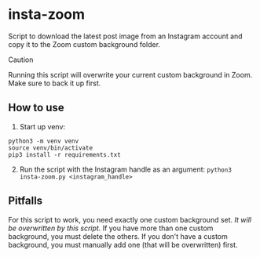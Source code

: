 # insta-zoom
Script to download the latest post image from an Instagram account and copy it to the Zoom custom background folder.

> [!CAUTION]
> Running this script will overwrite your current custom background in Zoom. Make sure to back it up first.

## How to use
1. Start up venv:
  ```
  python3 -m venv venv
  source venv/bin/activate
  pip3 install -r requirements.txt
  ```
2. Run the script with the Instagram handle as an argument: `python3 insta-zoom.py <instagram_handle>`

## Pitfalls
For this script to work, you need exactly one custom background set. *It will be overwritten by this script.* If you have more than one custom background, you must delete the others. If you don't have a custom background, you must manually add one (that will be overwritten) first.
